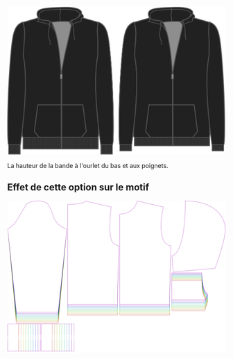
![Hauteur de bord côte](ribbingheight.svg)

La hauteur de la bande à l'ourlet du bas et aux poignets.


## Effet de cette option sur le motif
![Cette image montre l'effet de cette option en superposant plusieurs variantes qui ont une valeur différente pour cette option](huey_ribbingheight_sample.svg "Effet de cette option sur le motif")